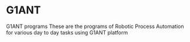 # G1ANT
G1ANT programs
These are the programs of Robotic Process Automation for various day to day tasks using G1ANT platform
